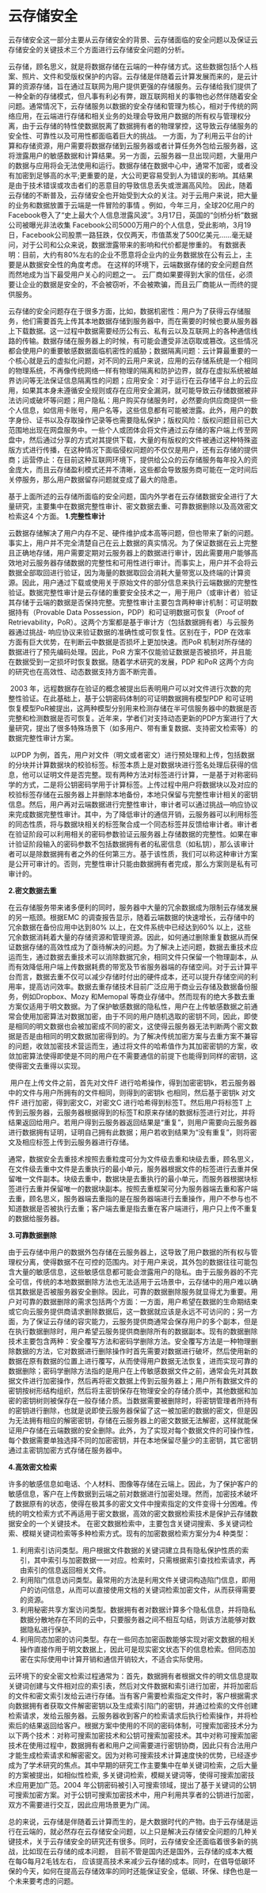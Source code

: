 # 云存储安全

​		云存储安全这一部分主要从云存储安全的背景、云存储面临的安全问题以及保证云存储安全的关键技术三个方面进行云存储安全问题的分析。

​		云存储，顾名思义，就是将数据存储在云端的一种存储方式。这些数据包括个人档案、照片、文件和受版权保护的内容。云存储是伴随着云计算发展而来的，是云计算的资源存储，旨在通过互联网为用户提供更强的存储服务。云存储给我们提供了一种全新的存储模式，但凡事有利必有弊，跟互联网相关的事物也必然伴随着安全问题。通常情况下，云存储服务以数据的安全存储和管理为核心，相对于传统的网络应用，在云端进行存储和相关业务的处理会导致用户数据的所有权与管理权分离，由于云存储的特性使数据脱离了数据拥有者的物理掌控，这导致云存储服务的安全性、可靠性以及可用性都面临着巨大的挑战。 一方面，为了利用云平台的计算和存储资源，用户需要将数据存储到云服务器或者计算任务外包给云服务器，这将泄露用户的敏感数据和计算结果。另一方面，云服务器一旦出现问题，大量用户的数据与应用将会无法使用和运行。数据存储在数据中心中，通常不加密，或者没有加密到足够高的水平;更重要的是，大公司更容易受到人为错误的影响。其结果是由于技术错误或攻击者们的恶意目的导致信息丢失或泄漏高风险。 因此，随着云存储的不断普及，云存储安全也开始受到大众的关注。对于云用户来说，把大量的业务和数据放置于云端是一件冒险的事情 。例如，今年三月，全球20亿用户的Facebook卷入了“史上最大个人信息泄露风波”。3月17日，英国的“剑桥分析”数据公司被曝光非法收集 Facebook公司5000万用户的个人信息，受此影响，3月19日，Facebook公司股票一路狂跌，仅仅两天，市值蒸发了500亿美元……毫无疑问，对于公司和公众来说，数据泄露带来的影响和代价都是惨重的。 有数据表明：目前，大约有80%左右的企业不愿意将企业内的业务数据放在公有云上，主要是从数据安全性的角度考虑。 在这样的环境下，云端数据存储的安全问题自然而然地成为当下最受用户关心的问题之一。  云厂商如果要得到大家的信任，必须要让企业的数据是安全的，不会被窃听，不会被欺骗，而且云厂商能从一而终的提供服务。 

​		云存储的安全问题存在于很多方面，比如，数据机密性：用户为了获得云存储服务，他们需要首先上传其本地数据存储到服务器中，而在需要的时候也要从服务器上下载数据。这一过程中数据需要经历公有云、私有云以及互联网上的各种通信线路的传输。数据存储在服务器上的时候，有可能会遭受非法窃取或篡改。这些情况都会使用户的重要敏感数据面临机密性的威胁；数据隔离问题：云计算最重要的一个核心就是云的虚拟化问题，对不同的云用户来说，应用的云存储系统是一个相同的物理系统，不再像传统网络一样有物理的隔离和防护边界，就存在虚拟系统被越界访问等无法保证信息隔离性的问题；应用安全：对于运行在云存储平台上的云应用，如果其本身未遵循安全规则或存在应用安全漏洞，就可能导致云存储数据被非法访问或破坏等问题；用户隐私：用户购买存储服务时，必然要向供应商提供一些个人信息，如信用卡账号，用户名等，这些信息都有可能被泄露。此外，用户的数字身份、证书以及存取操作记录等也需要隐私保护；版权风险：版权问题目前已大范围地出现在网盘服务中。一些个人或团体会将文件通过云存储的客户端上传至网盘中，然后通过分享的方式对其提供下载，大量的有版权的文件被通过这种特殊盗版方式进行传播，在这种情况下面临侵权问题的不仅仅是用户，还有云存储的提供商；运营停止：在目前这种互联网环境下，提供给公众的云存储服务每年投入的资金庞大，而且云存储盈利模式还并不清晰，这些都会导致服务商可能在一定时间后关停服务，那么用户数据留存问题就变成了最大的隐患。

​		基于上面所述的云存储所面临的安全问题，国内外学者在云存储数据安全进行了大量研究，主要集中在数据完整性审计、密文数据去重、可靠数据删除以及高效密文检索这4 个方面。
**1.完整性审计**

​		云数据存储解决了用户内存不足、硬件维护成本高等问题，但也带来了新的问题。事实上，用户并不完全清楚自己在云上数据的真实情况。为了保证数据在云上完整且正确地存储，用户需要定期对云服务器上的数据进行审计，因此需要用户能够高效地对云服务器存储数据的完整性和可用性进行审计。而事实上，用户并不会将云数据全部取回进行验证，因为海量的数据取回会消耗大量带宽以及终端的计算资源。因此，用户通过下载或使用关于原始文件的部分信息来执行云端数据的完整性验证。数据完整性审计是云存储的重要安全技术之一，用于用户（或审计者）验证其存储于云端的数据是否保持完整。完整性审计主要包含两种审计机制：可证明数据持有（Provable Data Possession，PDP）和可证明数据可恢复（Proof of Retrievability，PoR）。这两个方案都是基于审计方（包括数据拥有者）与云服务器通过挑战- 响应协议来验证数据的准确性或可恢复性。区别在于，PDP 在效率方面有巨大优势，在判断云中数据是否损坏上更加快速。而PoR 机制对所存储的数据进行了预先编码处理。因此，PoR 方案不仅能验证数据是否被损坏，并且能在数据受到一定损坏时恢复数据。随着学术研究的发展，PDP 和PoR 这两个方向的研究也在高效性、动态数据支持方面不断完善。

​		2003 年，远程数据存在验证的概念被提出后表明用户可以对文件进行次数的完整性验证。在此基础上，基于公钥密码体制的可证明数据拥有模型PDP 和可证明恢复模型PoR被提出，这两种模型分别用来检测存储在半可信服务器中的数据是否完整和检测数据是否可恢复。近年来，学者们对支持动态更新的PDP方案进行了大量研究，提出了很多特殊场景下（如多用户、带有重复数据、支持密文检索等）的数据完整性审计方案。

​		以PDP 为例，首先，用户对文件（明文或者密文）进行预处理和上传，包括数据的分块并计算数据块的校验标签。标签本质上是对数据块进行签名处理后获得的信息，他可以证明文件是否完整。现有两种方法对标签进行计算，一是基于对称密码学的方式，二是将公钥密码学用于计算标签。上传过程中用户将数据块以及对应的校验标签存储在云服务器上并删除本地备份，本地只保留与完整性审计相关的密钥信息。然后，用户再对云端数据进行完整性审计，审计者可以通过挑战—响应协议来完成数据完整性审计。其中，为了降低审计的通信开销，云服务器可以利用标签的同态性质，将与数据块相关的标签聚合成一个同态标签并反馈给审计者。审计者在验证阶段可以利用相关的密码参数验证云服务器上存储数据的完整性。如果在审计验证阶段输入的密码参数不包括数据拥有者的私密信息（如私钥），那么该审计者可以是除数据拥有者之外的任何第三方。基于该性质，我们可以称这种审计方案是公开可审计的。否则，完整性审计只能由数据拥有者完成，那么方案则是私有可审计的。

**2.密文数据去重**

​		在云存储服务带来诸多便利的同时，服务器中大量的冗余数据成为限制云存储发展的另一瓶颈。根据EMC 的调查报告显示，随着云端数据的快速增长，云存储中的冗余数据在备份应用中达到80% 以上，在文件系统中已经达到60% 以上，这些冗余数据消耗着大量的存储资源和管理资源。因此，如何通过删除重复数据从而保证数据存储的高效性成为了亟待解决的问题。为了解决上述问题，数据去重技术应运而生，通过数据去重技术可以消除数据冗余，相同文件只保留一个物理副本，从而有效降低用户端上传数据耗费的带宽及节省服务器端的存储空间。对于云计算平台而言，数据去重不仅可以减少存储时付出的硬件成本，还可以提升存储空间的利用率，提高访问效率。数据去重存储技术目前广泛应用于商业云存储及数据备份服务，例如Dropbox、Mozy 和Memopal 等商业存储中。然而现有的绝大多数去重方案仅适用于明文数据。为了保护敏感数据的隐私性，用户在上传敏感数据之前通常会使用加密算法对数据加密，由于不同的用户随机选取的密钥不同，因此，即使是相同的明文数据也会被加密成不同的密文，这使得云服务器无法判断两个密文数据是否是由相同的明文数据加密得到的。为了解决传统加密方案与去重方案不兼容的问题，收敛加密技术营运而生，通过将文件的哈希值作为其加密密钥的方案，收敛加密算法使得即使是不同的用户在不需要通信的前提下也能得到同样的密钥，这使得密文去重得以实现。

​		用户在上传文件之前，首先对文件F 进行哈希操作，得到加密密钥k，若云服务器中的文件与用户所拥有的文件相同，则得到的密钥k 也相同，然后基于密钥k 对文件F 进行加密，得到密文C，对密文C 进行哈希得到标签T。然后用户将标签T 上传到云服务器，云服务器根据得到的标签T和原来存储的数据标签进行对比，并将结果返回给用户。若用户得到云服务器返回结果是“重复”，则用户需要向云服务器进行数据拥有证明，证明自己拥有此数据；用户若收到结果为“没有重复”，则将密文及相应标签上传到云服务器进行存储。

​		通常，数据安全去重技术按照去重粒度可分为文件级去重和块级去重，顾名思义，在文件级去重中文件是去重执行的最小单元，服务器根据文件的标签进行去重并保留唯一文件副本。块级去重中，数据块是去重执行的最小单元，而服务器根据块标签进行去重并保留唯一的数据块副本。按照去重框架可分为服务器端去重和客户端去重，顾名思义，服务器端去重指的是在服务器端进行去重操作，用户不参与也不知道数据是否被执行去重；客户端去重是指去重在客户端进行，用户只上传不重复的数据给服务器。

**3.可靠数据删除**

​		由于云存储中用户的数据外包存储在云服务器上，这导致了用户数据的所有权与管理权分离，使得数据不在可控的范围内。对于用户来说，其外包的数据往往可能包含大量的敏感信息，这些敏感信息都可能会泄露用户的隐私。由于云服务器的不完全可信，传统的本地数据删除方法也无法适用于云场景中，云存储中的用户难以确信其数据是否被服务器安全删除。因此，可靠的数据删除服务就显得尤为重要。用户对可靠的数据删除的需求包括两个方面：一方面，用户希望在数据的生命期结束或它向云服务提供商请求删除数据后，这一数据就应该是永远不可访问的；另一方面，为了保证云存储的容灾能力，云服务提供商通常会保存用户的多个副本，但是在执行数据删除时，用户希望云服务提供商删除所有的数据副本。现有的数据删除技术主要包含两种：安全覆写方法和密码学删除方法。安全覆写方法是一种物理删除数据的方法，它对数据进行删除操作时首先需要对数据进行破坏，然后使用新的数据在原有数据的位置上进行覆写，从而使得用户数据无法恢复，进而实现可靠的数据删除；密码学删除方法指的是用户在上传敏感数据文件之前，通常会先对其数据文件进行加密操作，然后再将密文数据上传到云服务器上；用户所有数据文件的密钥按树形结构组织，然后将主密钥保存在物理安全的存储介质中，其他数据和加密的密钥树则被保存在一般存储介质。当数据需要被删除时，将密钥管理者所持有的密钥进行删除，也就是说即使云服务器保留了这一被加密的数据的密文，但是因为无法拥有相应的解密密钥，存储在云服务器上的密文数据无法解密，这样就能保证用户存储在云端数据的安全删除。此外，为了实现对每个数据文件的可操作性，每个数据需要单独选择不同的加密密钥，并在本地保留尽量少的主密钥，其它密钥通过主密钥加密方式存储在服务器中。

**4.高效密文检索**

​		许多的敏感信息如电话、个人材料、图像等存储在云端上。因此，为了保护客户的敏感信息，客户在上传数据到云端之前对数据进行加密处理。然而，加密技术破坏了数据原有的状态，使得在极其多的密文文件中搜索指定的文件变得十分困难。传统的明文检索方式不再适用于密文数据，高效的密文数据检索技术是保护云存储数据安全的一个关键技术。 在密文数据检索中，主要包含关键词搜索、多关键词检索、模糊关键词检索等多种检索方式。现有的加密数据检索方案分为4 种类型：

1. 利用索引访问类型。用户根据文件数据的关键词建立具有隐私保护性质的索引，其中索引与加密数据一一对应。检索时，只需根据索引查找检索请求，再由索引的信息返回相关文件。
2.  利用陷门信息访问类型。最常用的方法是利用文件关键词构造陷门信息，即用户的访问信息，从而可以直接使用文档的关键词检索加密文件，从而获得需要的资源。
3.  利用秘密共享方案访问类型。数据拥有者对数据计算多个隐私信息，并将隐私数据分散地存在不同的云中，只要服务器之间不相互勾结，则该方法能够对数据隐私进行保护。
4.  利用同态加密的访问类型。存在一些同态加密函数能够实现对密文数据的相关操作直接作用于明文数据上，因此可是现实密文状态下的信息检索。但同态加密在实际使用中计算开销和通信开销较大，不适合实际使用。

​		云环境下的安全密文检索过程通常为：首先，数据拥有者根据文件的明文信息提取关键词创建与文件相对应的索引表，然后对文件数据和索引进行加密，并将加密后的文件和密文索引发给云进行存储。当有客户需要检索指定文件时，客户根据需求向数据拥有者获取文件解密密钥以及生成索引陷门的密钥，并通过检索的文件创建检索请求，发给云服务器。云服务器收到客户的检索请求后执行检索操作，并将检索后的结果返回给客户。根据方案中使用的不同的密码体制，可搜索加密技术分为以下两个技术：对称可搜索加密技术和公钥可搜索加密技术。其中对称可搜索加密技术在使用过程中，数据拥有者和用户之间需要进行密钥协商，因此只有合法用户才能生成检索请求和解密密文。因为对称可搜索技术计算速度快的优势，已经逐步成为了学术研究的焦点。其中早期的研究工作主要集中在单关键词检索，之后大量的方案被提出，如相似性检索, 多关键词检索，模糊关键词等，使得可搜索加密技术应用更加广范。2004 年公钥密码被引入可搜索领域，提出了基于关键词的公钥可搜索加密方案。对于公钥可搜索加密技术中，用户利用共享者的公钥进行加密，双方不需要进行交互，因此应用场景更为广阔。

​		总的来说，云存储是伴随着云计算而生的，是大数据时代的产物。由于云存储是运行在云端的，就必然存在云存储安全问题，以上只是解决云存储安全问题的几种关键技术，关于云存储安全的研究还有很多。同时，云存储安全还面临着很多新的挑战，比如现在云存储的成本问题， 目前不管是国内还是国外，云存储的成本大概在每G每月2毛钱左右， 应该提高技术来减少云存储的成本。同时，在倡导低碳环保的今天，如何在提高云存储效率的同时还能保证安全，低碳、环保、绿色也是一个未来要考虑的问题。
